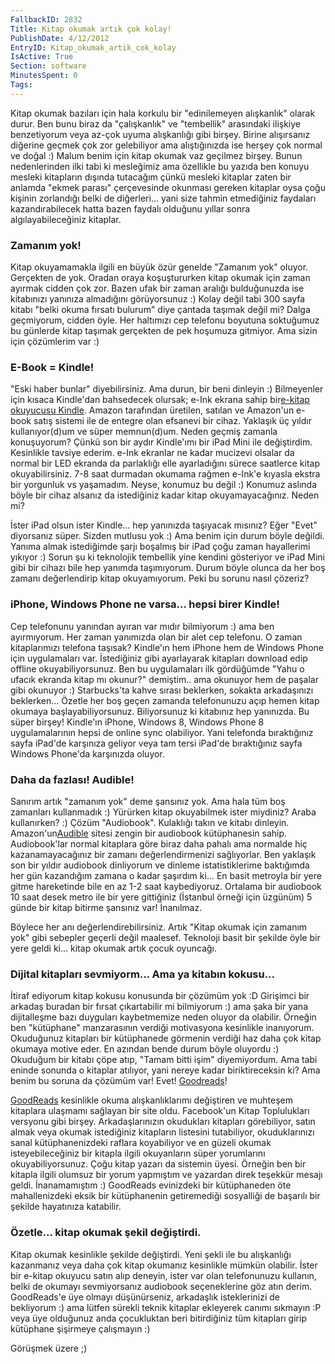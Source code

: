 ```yaml
---
FallbackID: 2832
Title: Kitap okumak artık çok kolay!
PublishDate: 4/12/2012
EntryID: Kitap_okumak_artik_cok_kolay
IsActive: True
Section: software
MinutesSpent: 0
Tags: 
---
```

Kitap okumak bazıları için hala korkulu bir "edinilemeyen alışkanlık"
olarak durur. Ben bunu biraz da "çalışkanlık" ve "tembellik" arasındaki
ilişkiye benzetiyorum veya az-çok uyuma alışkanlığı gibi birşey. Birine
alışırsanız diğerine geçmek çok zor gelebiliyor ama alıştığınızda ise
herşey çok normal ve doğal :) Malum benim için kitap okumak vaz geçilmez
birşey. Bunun nedenlerinden ilki tabi ki mesleğimiz ama özellikle bu
yazıda ben konuyu mesleki kitapların dışında tutacağım çünkü mesleki
kitaplar zaten bir anlamda "ekmek parası" çerçevesinde okunması gereken
kitaplar oysa çoğu kişinin zorlandığı belki de diğerleri... yani size
tahmin etmediğiniz faydaları kazandırabilecek hatta bazen faydalı
olduğunu yıllar sonra algılayabileceğiniz kitaplar.

### Zamanım yok!

Kitap okuyamamakla ilgili en büyük özür genelde "Zamanım yok" oluyor.
Gerçekten de yok. Oradan oraya koşuştururken kitap okumak için zaman
ayırmak cidden çok zor. Bazen ufak bir zaman aralığı bulduğunuzda ise
kitabınızı yanınıza almadığını görüyorsunuz :) Kolay değil tabi 300
sayfa kitabı "belki okuma fırsatı bulurum" diye çantada taşımak değil
mi? Dalga geçmiyorum, cidden öyle. Her haltımızı cep telefonu boyutuna
soktuğumuz bu günlerde kitap taşımak gerçekten de pek hoşumuza gitmiyor.
Ama sizin için çözümlerim var :)

### E-Book = Kindle!

"Eski haber bunlar" diyebilirsiniz. Ama durun, bir beni dinleyin :)
Bilmeyenler için kısaca Kindle'dan bahsedecek olursak; e-Ink ekrana
sahip bir[e-kitap okuyucusu
Kindle](http://www.amazon.com/gp/product/B007HCCOD0/ref=amb_link_365798502_2?pf_rd_m=ATVPDKIKX0DER&pf_rd_s=center-1&pf_rd_r=10MD0GXHZH33VMY3VFHZ&pf_rd_t=101&pf_rd_p=1404708322&pf_rd_i=507846).
Amazon tarafından üretilen, satılan ve Amazon'un e-book satış sistemi
ile de entegre olan efsanevi bir cihaz. Yaklaşık üç yıldır
kullanıyor(d)um ve süper memnun(d)um. Neden geçmiş zamanla konuşuyorum?
Çünkü son bir aydır Kindle'ımı bir iPad Mini ile değiştirdim. Kesinlikle
tavsiye ederim. e-Ink ekranlar ne kadar mucizevi olsalar da normal bir
LED ekranda da parlaklığı elle ayarladığını sürece saatlerce kitap
okuyabilirsiniz. 7-8 saat durmadan okumama rağmen e-Ink'e kıyasla ekstra
bir yorgunluk vs yaşamadım. Neyse, konumuz bu değil :) Konumuz aslında
böyle bir cihaz alsanız da istediğiniz kadar kitap okuyamayacağınız.
Neden mi?

İster iPad olsun ister Kindle... hep yanınızda taşıyacak mısınız? Eğer
"Evet" diyorsanız süper. Sizden mutlusu yok :) Ama benim için durum
böyle değildi. Yanıma almak istediğimde şarjı boşalmış bir iPad çoğu
zaman hayallerimi yıkıyor :) Sorun şu ki teknolojik tembellik yine
kendini gösteriyor ve iPad Mini gibi bir cihazı bile hep yanımda
taşımıyorum. Durum böyle olunca da her boş zamanı değerlendirip kitap
okuyamıyorum. Peki bu sorunu nasıl çözeriz?

### iPhone, Windows Phone ne varsa... hepsi birer Kindle!

Cep telefonunu yanından ayıran var mıdır bilmiyorum :) ama ben
ayırmıyorum. Her zaman yanımızda olan bir alet cep telefonu. O zaman
kitaplarımızı telefona taşısak? Kindle'ın hem iPhone hem de Windows
Phone için uygulamaları var. İstediğiniz gibi ayarlayarak kitapları
download edip offline okuyabiliyorsunuz. Ben bu uygulamaları ilk
gördüğümde "Yahu o ufacık ekranda kitap mı okunur?" demiştim.. ama
okunuyor hem de paşalar gibi okunuyor :) Starbucks'ta kahve sırası
beklerken, sokakta arkadaşınızı beklerken... Özetle her boş geçen
zamanda telefonunuzu açıp hemen kitap okumaya başlayabiliyorsunuz.
Biliyorsunuz ki kitabınız hep yanınızda. Bu süper birşey! Kindle'ın
iPhone, Windows 8, Windows Phone 8 uygulamalarının hepsi de online sync
olabiliyor. Yani telefonda bıraktığınız sayfa iPad'de karşınıza geliyor
veya tam tersi iPad'de bıraktığınız sayfa Windows Phone'da karşınızda
oluyor.

### Daha da fazlası! Audible!

Sanırım artık "zamanım yok" deme şansınız yok. Ama hala tüm boş
zamanları kullanmadık :) Yürürken kitap okuyabilmek ister miydiniz?
Araba kullanırken? :) Çözüm "Audiobook". Kulaklığı takın ve kitabı
dinleyin. Amazon'un[Audible](http://www.audible.com/) sitesi zengin bir
audiobook kütüphanesin sahip. Audiobook'lar normal kitaplara göre biraz
daha pahalı ama normalde hiç kazanamayacağınız bir zamanı
değerlendirmenizi sağlıyorlar. Ben yaklaşık son bir yıldır audiobook
dinliyorum ve dinleme istatistiklerime baktığımda her gün kazandığım
zamana o kadar şaşırdım ki... En basit metroyla bir yere gitme
hareketinde bile en az 1-2 saat kaybediyoruz. Ortalama bir audiobook 10
saat desek metro ile bir yere gittiğiniz (İstanbul örneği için üzgünüm)
5 günde bir kitap bitirme şansınız var! İnanılmaz.

Böylece her anı değerlendirebilirsiniz. Artık "Kitap okumak için zamanım
yok" gibi sebepler geçerli değil maalesef. Teknoloji basit bir şekilde
öyle bir yere geldi ki... kitap okumak artık çocuk oyuncağı.

### Dijital kitapları sevmiyorm... Ama ya kitabın kokusu...

İtiraf ediyorum kitap kokusu konusunda bir çözümüm yok :D Girişimci bir
arkadaş buradan bir fırsat çıkartabilir mi bilmiyorum :) ama şaka bir
yana dijitalleşme bazı duyguları kaybetmemize neden oluyor da olabilir.
Örneğin ben "kütüphane" manzarasının verdiği motivasyona kesinlikle
inanıyorum. Okuduğunuz kitapları bir kütüphanede görmenin verdiği haz
daha çok kitap okumaya motive eder. En azından bende durum böyle
oluyordu :) Okuduğum bir kitabı çöpe atıp, "Tamam bitti işim"
diyemiyordum. Ama tabi eninde sonunda o kitaplar atılıyor, yani nereye
kadar biriktireceksin ki? Ama benim bu soruna da çözümüm var!
Evet! [Goodreads](http://www.goodreads.com/daronyondem)!

[GoodReads](http://www.goodreads.com/daronyondem) kesinlikle okuma
alışkanlıklarımı değiştiren ve muhteşem kitaplara ulaşmamı sağlayan bir
site oldu. Facebook'un Kitap Toplulukları versyonu gibi birşey.
Arkadaşlarınızın okudukları kitapları görebiliyor, satın almak veya
okumak istediğiniz kitapların listesini tutabiliyor, okuduklarınızı
sanal kütüphanenizdeki raflara koyabiliyor ve en güzeli okumak
isteyebileceğiniz bir kitapla ilgili okuyanların süper yorumlarını
okuyabiliyorsunuz. Çoğu kitap yazarı da sistemin üyesi. Örneğin ben bir
kitapla ilgili olumsuz bir yorum yapmıştım ve yazardan direk teşekkür
mesajı geldi. İnanamamıştım :) GoodReads evinizdeki bir kütüphaneden öte
mahallenizdeki eksik bir kütüphanenin getiremediği sosyalliği de
başarılı bir şekilde hayatınıza katabilir.

### Özetle... kitap okumak şekil değiştirdi.

Kitap okumak kesinlikle şekilde değiştirdi. Yeni şekli ile bu
alışkanlığı kazanmanız veya daha çok kitap okumanız kesinlikle mümkün
olabilir. İster bir e-kitap okuyucu satın alıp deneyin, ister var olan
telefonunuzu kullanın, belki de okumayı sevmiyorsanız audiobook
seçeneklerine göz atın derim. GoodReads'e üye olmayı düşünürseniz,
arkadaşlık isteklerinizi de bekliyorum :) ama lütfen sürekli teknik
kitaplar ekleyerek canımı sıkmayın :P veya üye olduğunuz anda
çocukluktan beri bitirdiğiniz tüm kitapları girip kütüphane şişirmeye
çalışmayın :)

Görüşmek üzere ;)


